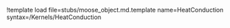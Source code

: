 !template load file=stubs/moose_object.md.template name=HeatConduction syntax=/Kernels/HeatConduction